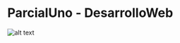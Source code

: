 # ParcialUno - DesarrolloWeb

![alt text](https://github.com/YouthDaconer/ParcialUno-DesarrolloWeb/edit/master/Parcial_1_web.PNG)

